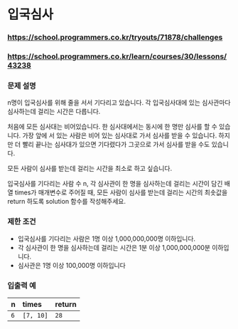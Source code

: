 # 입국심사

### https://school.programmers.co.kr/tryouts/71878/challenges

### https://school.programmers.co.kr/learn/courses/30/lessons/43238

### 문제 설명

n명이 입국심사를 위해 줄을 서서 기다리고 있습니다. 각 입국심사대에 있는 심사관마다 심사하는데 걸리는 시간은 다릅니다.

처음에 모든 심사대는 비어있습니다. 한 심사대에서는 동시에 한 명만 심사를 할 수 있습니다. 가장 앞에 서 있는 사람은 비어 있는 심사대로 가서 심사를 받을 수 있습니다. 하지만 더 빨리 끝나는 심사대가 있으면 기다렸다가 그곳으로 가서 심사를 받을 수도 있습니다.

모든 사람이 심사를 받는데 걸리는 시간을 최소로 하고 싶습니다.

입국심사를 기다리는 사람 수 n, 각 심사관이 한 명을 심사하는데 걸리는 시간이 담긴 배열 times가 매개변수로 주어질 때, 모든 사람이 심사를 받는데 걸리는 시간의 최솟값을 return 하도록 solution 함수를 작성해주세요.

### 제한 조건

-   입국심사를 기다리는 사람은 1명 이상 1,000,000,000명 이하입니다.
-   각 심사관이 한 명을 심사하는데 걸리는 시간은 1분 이상 1,000,000,000분 이하입니다.
-   심사관은 1명 이상 100,000명 이하입니다

### 입출력 예

| n   | times     | return |
| :-- | :-------- | :----- |
| `6` | `[7, 10]` | `28`   |
